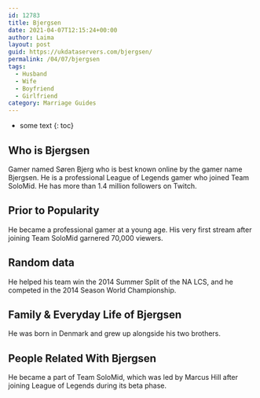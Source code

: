 ```yaml
---
id: 12783
title: Bjergsen
date: 2021-04-07T12:15:24+00:00
author: Laima
layout: post
guid: https://ukdataservers.com/bjergsen/
permalink: /04/07/bjergsen
tags:
  - Husband
  - Wife
  - Boyfriend
  - Girlfriend
category: Marriage Guides
---
```


* some text
{: toc}


## Who is Bjergsen
                  
                  
                  
Gamer named Søren Bjerg who is best known online by the gamer name Bjergsen. He is a professional League of Legends gamer who joined Team SoloMid. He has more than 1.4 million followers on Twitch. 
                  
              
            
              
            
                
                
                
## Prior to Popularity
                  
                  
                  
He became a professional gamer at a young age. His very first stream after joining Team SoloMid garnered 70,000 viewers.
                  
              
            
              
            
                
                
                
## Random data
                  
                  
                  
He helped his team win the 2014 Summer Split of the NA LCS, and he competed in the 2014 Season World Championship.
                  
              
            
              
            
                
                
                
## Family & Everyday Life of Bjergsen
                  
                  
                  
He was born in Denmark and grew up alongside his two brothers.
                  
              
            
              
            
                
                
                
## People Related With Bjergsen
                  
                  
                  
He became a part of Team SoloMid, which was led by Marcus Hill after joining League of Legends during its beta phase.
                  
              
            
              
            
                
              
            
              
              
            
            
              
            
          
          
          
